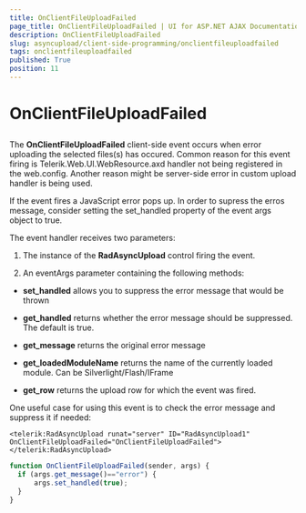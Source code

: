 ```yaml
---
title: OnClientFileUploadFailed
page_title: OnClientFileUploadFailed | UI for ASP.NET AJAX Documentation
description: OnClientFileUploadFailed
slug: asyncupload/client-side-programming/onclientfileuploadfailed
tags: onclientfileuploadfailed
published: True
position: 11
---
```


# OnClientFileUploadFailed

## 

The __OnClientFileUploadFailed__ client-side event occurs when error uploading the selected files(s) has occured. Common reason for this event firing is Telerik.Web.UI.WebResource.axd handler not being registered in the web.config. Another reason might be server-side error in custom upload handler is being used.

If the event fires a JavaScript error pops up. In order to supress the erros message, consider setting the set_handled property of the event args object to true.

The event handler receives two parameters:

1. The instance of the __RadAsyncUpload__ control firing the event.

1. An eventArgs parameter containing the following methods:

* __set_handled__ allows you to suppress the error message that would be thrown

* __get_handled__ returns whether the error message should be suppressed. The default is true.

* __get_message__ returns the original error message

* __get_loadedModuleName__ returns the name of the currently loaded module. Can be Silverlight/Flash/IFrame

* __get_row__ returns the upload row for which the event was fired.

One useful case for using this event is to check the error message and suppress it if needed:

````ASPNET
<telerik:RadAsyncUpload runat="server" ID="RadAsyncUpload1" OnClientFileUploadFailed="OnClientFileUploadFailed"></telerik:RadAsyncUpload>
````

````JavaScript
function OnClientFileUploadFailed(sender, args) {
  if (args.get_message()=="error") {
	  args.set_handled(true);
  }
}	
````


